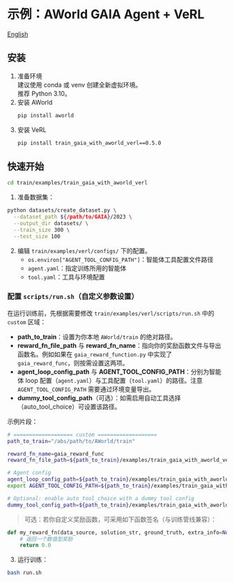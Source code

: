 # 示例：AWorld GAIA Agent + VeRL

[English](./README.md)

## 安装
1) 准备环境 \
    建议使用 conda 或 venv 创建全新虚拟环境。 \
    推荐 Python 3.10。
2) 安装 AWorld
    ```bash
    pip install aworld
    ```
3) 安装 VeRL
    ```bash
    pip install train_gaia_with_aworld_verl==0.5.0
    ```

## 快速开始
```bash
cd train/examples/train_gaia_with_aworld_verl
```
1) 准备数据集：
```bash
python datasets/create_dataset.py \
  --dataset_path ${/path/to/GAIA}/2023 \
  --output_dir datasets/ \
  --train_size 300 \
  --test_size 100
```
2) 编辑 `train/examples/verl/configs/` 下的配置。
    - `os.environ["AGENT_TOOL_CONFIG_PATH"]`：智能体工具配置文件路径
    - `agent.yaml`：指定训练所用的智能体
    - `tool.yaml`：工具与环境配置

### 配置 `scripts/run.sh`（自定义参数设置）

在运行训练前，先根据需要修改 `train/examples/verl/scripts/run.sh` 中的 `custom` 区域：
- **path_to_train**：设置为你本地 `AWorld/train` 的绝对路径。
- **reward_fn_file_path** 与 **reward_fn_name**：指向你的奖励函数文件与导出函数名。例如如果在 `gaia_reward_function.py` 中实现了 `gaia_reward_func`，则按需设置这两项。
- **agent_loop_config_path** 与 **AGENT_TOOL_CONFIG_PATH**：分别为智能体 loop 配置（`agent.yaml`）与工具配置（`tool.yaml`）的路径。注意 `AGENT_TOOL_CONFIG_PATH` 需要通过环境变量导出。
- **dummy_tool_config_path**（可选）：如需启用自动工具选择（auto_tool_choice）可设置该路径。

示例片段：
```bash
# =================== custom ===================
path_to_train="/abs/path/to/AWorld/train"

reward_fn_name=gaia_reward_func
reward_fn_file_path=${path_to_train}/examples/train_gaia_with_aworld_verl/metrics/gaia_reward_function.py

# Agent config
agent_loop_config_path=${path_to_train}/examples/train_gaia_with_aworld_verl/configs/agent.yaml
export AGENT_TOOL_CONFIG_PATH=${path_to_train}/examples/train_gaia_with_aworld_verl/configs/tool.yaml

# Optional: enable auto_tool_choice with a dummy tool config
dummy_tool_config_path=${path_to_train}/examples/train_gaia_with_aworld_verl/configs/dummy_tool_config.yaml
```

> 可选：若你自定义奖励函数，可采用如下函数签名（与训练管线兼容）：
```python
def my_reward_fn(data_source, solution_str, ground_truth, extra_info=None):
    # 返回一个数值型奖励
    return 0.0
```

3) 运行训练：
```bash
bash run.sh
```


